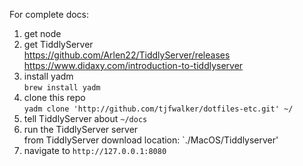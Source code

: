 For complete docs:

1. get node
2. get TiddlyServer  
   https://github.com/Arlen22/TiddlyServer/releases  
   https://www.didaxy.com/introduction-to-tiddlyserver
3. install yadm  
   `brew install yadm`
4. clone this repo  
   `yadm clone 'http://github.com/tjfwalker/dotfiles-etc.git' ~/`
5. tell TiddlyServer about `~/docs`
6. run the TiddlyServer server  
   from TiddlyServer download location: `./MacOS/Tiddlyserver'
7. navigate to `http://127.0.0.1:8080`
